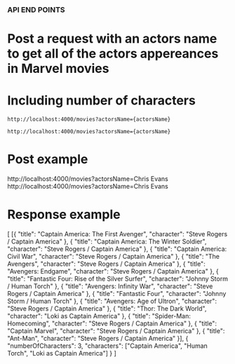 ### API END POINTS

# Post a request with an actors name to get all of the actors appereances in Marvel movies

# Including number of characters

```Using localhost
http://localhost:4000/movies?actorsName={actorsName}
```

```Using Heroku
http://localhost:4000/movies?actorsName={actorsName}
```

# Post example

http://localhost:4000/movies?actorsName=Chris Evans
http://localhost:4000/movies?actorsName=Chris Evans

# Response example

[
[{
"title": "Captain America: The First Avenger",
"character": "Steve Rogers / Captain America"
}, {
"title": "Captain America: The Winter Soldier",
"character": "Steve Rogers / Captain America"
}, {
"title": "Captain America: Civil War",
"character": "Steve Rogers / Captain America"
}, {
"title": "The Avengers",
"character": "Steve Rogers / Captain America"
}, {
"title": "Avengers: Endgame",
"character": "Steve Rogers / Captain America"
}, {
"title": "Fantastic Four: Rise of the Silver Surfer",
"character": "Johnny Storm / Human Torch"
}, {
"title": "Avengers: Infinity War",
"character": "Steve Rogers / Captain America"
}, {
"title": "Fantastic Four",
"character": "Johnny Storm / Human Torch"
}, {
"title": "Avengers: Age of Ultron",
"character": "Steve Rogers / Captain America"
}, {
"title": "Thor: The Dark World",
"character": "Loki as Captain America"
}, {
"title": "Spider-Man: Homecoming",
"character": "Steve Rogers / Captain America"
}, {
"title": "Captain Marvel",
"character": "Steve Rogers / Captain America"
}, {
"title": "Ant-Man",
"character": "Steve Rogers / Captain America"
}], {
"numberOfCharacters": 3,
"characters": ["Captain America", "Human Torch", "Loki as Captain America"]
}
]
